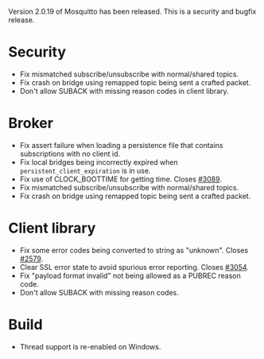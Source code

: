 <!--
.. title: Version 2.0.19 released.
.. slug: version-2-0-19-released
.. date: 2024-10-02 10:46:38 UTC+1
.. tags: Releases
.. category:
.. link:
.. description:
.. type: text
-->

Version 2.0.19 of Mosquitto has been released. This is a security and bugfix release.

# Security
- Fix mismatched subscribe/unsubscribe with normal/shared topics.
- Fix crash on bridge using remapped topic being sent a crafted packet.
- Don't allow SUBACK with missing reason codes in client library.

# Broker
- Fix assert failure when loading a persistence file that contains
  subscriptions with no client id.
- Fix local bridges being incorrectly expired when `persistent_client_expiration`
  is in use.
- Fix use of CLOCK_BOOTTIME for getting time. Closes [#3089].
- Fix mismatched subscribe/unsubscribe with normal/shared topics.
- Fix crash on bridge using remapped topic being sent a crafted packet.

# Client library
- Fix some error codes being converted to string as "unknown". Closes [#2579].
- Clear SSL error state to avoid spurious error reporting. Closes [#3054].
- Fix "payload format invalid" not being allowed as a PUBREC reason code.
- Don't allow SUBACK with missing reason codes.

# Build
- Thread support is re-enabled on Windows.

[#2579]: https://github.com/eclipse/mosquitto/issues/2579
[#3054]: https://github.com/eclipse/mosquitto/issues/3054
[#3089]: https://github.com/eclipse/mosquitto/issues/3089
